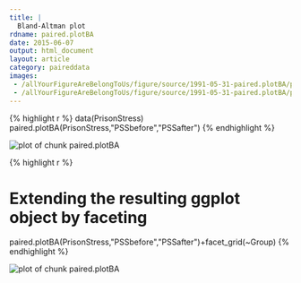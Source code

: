 ```yaml
---
title: |
  Bland-Altman plot
rdname: paired.plotBA
date: 2015-06-07
output: html_document
layout: article
category: paireddata
images:
 - /allYourFigureAreBelongToUs/figure/source/1991-05-31-paired.plotBA/paired.plotBA-1.png
 - /allYourFigureAreBelongToUs/figure/source/1991-05-31-paired.plotBA/paired.plotBA-2.png
---
```





{% highlight r %}
data(PrisonStress)
paired.plotBA(PrisonStress,"PSSbefore","PSSafter")
{% endhighlight %}

![plot of chunk paired.plotBA](/allYourFigureAreBelongToUs/figure/source/1991-05-31-paired.plotBA/paired.plotBA-1.png) 

{% highlight r %}
# Extending the resulting ggplot object by faceting
paired.plotBA(PrisonStress,"PSSbefore","PSSafter")+facet_grid(~Group)
{% endhighlight %}

![plot of chunk paired.plotBA](/allYourFigureAreBelongToUs/figure/source/1991-05-31-paired.plotBA/paired.plotBA-2.png) 
